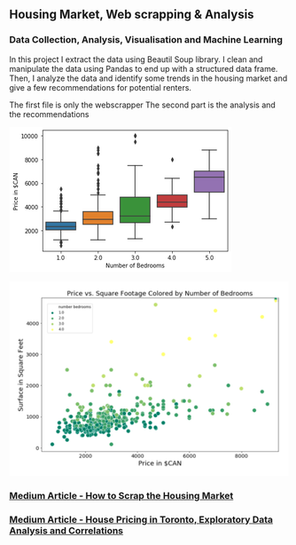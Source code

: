 ## Housing Market, Web scrapping & Analysis
### Data Collection, Analysis, Visualisation and Machine Learning

In this project I extract the data using Beautil Soup library. I clean and manipulate the data using Pandas to end up with a structured data frame. Then, I analyze the data and identify some trends in the housing market and give a few recommendations for potential renters.

The first file is only the webscrapper 
The second part is the analysis and the recommendations

![bedroom](bedrooms.png "bedroom")

![Price vs Square](pricevssquare.png "Price vs Square Footage Colored by Number of Bedrooms")

### [Medium Article - How to Scrap the Housing Market](https://medium.com/datadriveninvestor/how-to-scrap-the-housing-market-9081a1610fea?source=friends_link&sk=922dee31b18d73dbc03b1ff17dbffba0) 
### [Medium Article - House Pricing in Toronto, Exploratory Data Analysis and Correlations](https://medium.com/datadriveninvestor/house-pricing-in-toronto-exploratory-data-analysis-and-correlations-45d2f11475f4?source=friends_link&sk=86f7cc2f3b0dc90b3b4aa5f152c82d6e) 
